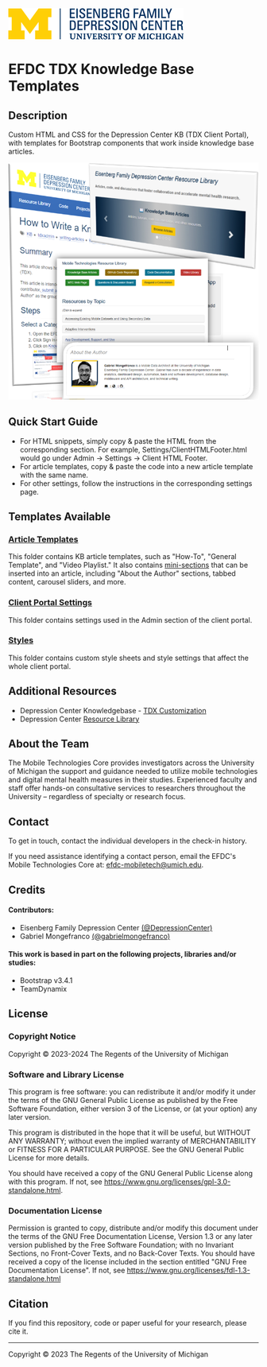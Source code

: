 ![Depression Center Logo](https://github.com/DepressionCenter/.github/blob/main/images/EFDCLogo_375w.png "depressioncenter.org")

# EFDC TDX Knowledge Base Templates

## Description
Custom HTML and CSS for the Depression Center KB (TDX Client Portal), with templates for Bootstrap components that work inside knowledge base articles.  

![Examples](TDX-Templates-Preview.png "Template Examples")  



## Quick Start Guide
+ For HTML snippets, simply copy & paste the HTML from the corresponding section. For example, Settings/ClientHTMLFooter.html would go under Admin -> Settings -> Client HTML Footer.
+ For article templates, copy & paste the code into a new article template with the same name.
+ For other settings, follow the instructions in the corresponding settings page.  
  


## Templates Available

### [Article Templates](https://github.com/DepressionCenter/EFDC-TDX-KB/tree/main/ArticleTemplates)
This folder contains KB article templates, such as "How-To", "General Template", and "Video Playlist." It also contains [mini-sections](https://github.com/DepressionCenter/EFDC-TDX-KB/tree/main/ArticleTemplates/Mini-Sections) that can be inserted into an article, including "About the Author" sections, tabbed content, carousel sliders, and more.  

### [Client Portal Settings](https://github.com/DepressionCenter/EFDC-TDX-KB/tree/main/ClientPortalSettings)
This folder contains settings used in the Admin section of the client portal.  

### [Styles](https://github.com/DepressionCenter/EFDC-TDX-KB/tree/main/Styles)
This folder contains custom style sheets and style settings that affect the whole client portal.  


## Additional Resources
+ Depression Center Knowledgebase - [TDX Customization](https://teamdynamix.umich.edu/TDClient/210/DepressionCenter/KB/?CategoryID=1127)
+ Depression Center [Resource Library](https://michmed.org/efdc-kb)



## About the Team
The Mobile Technologies Core provides investigators across the University of Michigan the support and guidance needed to utilize mobile technologies and digital mental health measures in their studies. Experienced faculty and staff offer hands-on consultative services to researchers throughout the University – regardless of specialty or research focus.



## Contact
To get in touch, contact the individual developers in the check-in history.

If you need assistance identifying a contact person, email the EFDC's Mobile Technologies Core at: efdc-mobiletech@umich.edu.



## Credits
#### Contributors:
+ Eisenberg Family Depression Center [(@DepressionCenter)](https://github.com/DepressionCenter/)
+ Gabriel Mongefranco [(@gabrielmongefranco)](https://github.com/gabrielmongefranco)



#### This work is based in part on the following projects, libraries and/or studies:
+ Bootstrap v3.4.1
+ TeamDynamix



## License
### Copyright Notice
Copyright © 2023-2024 The Regents of the University of Michigan


### Software and Library License
This program is free software: you can redistribute it and/or modify it under the terms of the GNU General Public License as published by the Free Software Foundation, either version 3 of the License, or (at your option) any later version.

This program is distributed in the hope that it will be useful, but WITHOUT ANY WARRANTY; without even the implied warranty of MERCHANTABILITY or FITNESS FOR A PARTICULAR PURPOSE. See the GNU General Public License for more details.

You should have received a copy of the GNU General Public License along with this program. If not, see <https://www.gnu.org/licenses/gpl-3.0-standalone.html>.


### Documentation License
Permission is granted to copy, distribute and/or modify this document 
under the terms of the GNU Free Documentation License, Version 1.3 
or any later version published by the Free Software Foundation; 
with no Invariant Sections, no Front-Cover Texts, and no Back-Cover Texts. 
You should have received a copy of the license included in the section entitled "GNU 
Free Documentation License". If not, see <https://www.gnu.org/licenses/fdl-1.3-standalone.html>



## Citation
If you find this repository, code or paper useful for your research, please cite it.

----

Copyright © 2023 The Regents of the University of Michigan
